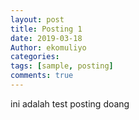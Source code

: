 ```yaml
---
layout: post
title: Posting 1
date: 2019-03-18
Author: ekomuliyo
categories: 
tags: [sample, posting]
comments: true
---
```


ini adalah test posting doang
